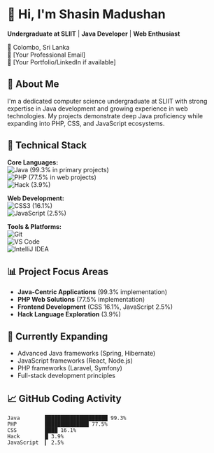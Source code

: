 # 👋 Hi, I'm Shasin Madushan

**Undergraduate at SLIIT** | **Java Developer** | **Web Enthusiast**

📍 Colombo, Sri Lanka  
📧 [Your Professional Email]  
🔗 [Your Portfolio/LinkedIn if available]

## 🚀 About Me

I'm a dedicated computer science undergraduate at SLIIT with strong expertise in Java development and growing experience in web technologies. My projects demonstrate deep Java proficiency while expanding into PHP, CSS, and JavaScript ecosystems.

## 🔧 Technical Stack

**Core Languages:**  
![Java](https://img.shields.io/badge/Java-ED8B00?style=for-the-badge&logo=openjdk&logoColor=white) (99.3% in primary projects)  
![PHP](https://img.shields.io/badge/PHP-777BB4?style=for-the-badge&logo=php&logoColor=white) (77.5% in web projects)  
![Hack](https://img.shields.io/badge/Hack-EC3750?style=for-the-badge) (3.9%)

**Web Development:**  
![CSS3](https://img.shields.io/badge/CSS3-1572B6?style=for-the-badge&logo=css3&logoColor=white) (16.1%)  
![JavaScript](https://img.shields.io/badge/JavaScript-F7DF1E?style=for-the-badge&logo=javascript&logoColor=black) (2.5%)

**Tools & Platforms:**  
![Git](https://img.shields.io/badge/Git-F05032?style=for-the-badge&logo=git&logoColor=white)  
![VS Code](https://img.shields.io/badge/VS_Code-007ACC?style=for-the-badge&logo=visual-studio-code&logoColor=white)  
![IntelliJ IDEA](https://img.shields.io/badge/IntelliJ_IDEA-000000?style=for-the-badge&logo=intellij-idea&logoColor=white)

## 📊 Project Focus Areas

- **Java-Centric Applications** (99.3% implementation)
- **PHP Web Solutions** (77.5% implementation)
- **Frontend Development** (CSS 16.1%, JavaScript 2.5%)
- **Hack Language Exploration** (3.9%)

## 🌱 Currently Expanding

- Advanced Java frameworks (Spring, Hibernate)
- JavaScript frameworks (React, Node.js)
- PHP frameworks (Laravel, Symfony)
- Full-stack development principles

## 📈 GitHub Coding Activity

```text
Java        ████████████████████ 99.3%  
PHP         ██████████████ 77.5%  
CSS         ████ 16.1%  
Hack        █ 3.9%  
JavaScript  ▎ 2.5%  
